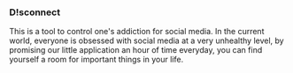 ### D!sconnect
This is a tool to control one's addiction for social media. In the current world, everyone is obsessed with social media at a very unhealthy level, by promising our little application an hour of time everyday, you can find yourself a room for important things in your life.
